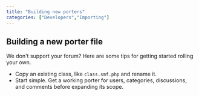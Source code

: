 ```yaml
---
title: "Building new porters"
categories: ["Developers","Importing"]
---
```


## Building a new porter file

We don't support your forum? Here are some tips for getting started rolling your own.

* Copy an existing class, like `class.smf.php` and rename it.
* Start simple. Get a working porter for users, categories, discussions, and comments before expanding its scope.
